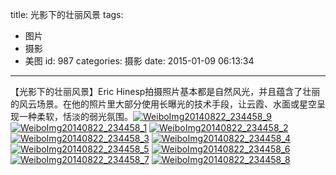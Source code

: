 title: 光影下的壮丽风景
tags:
  - 图片
  - 摄影
  - 美图
id: 987
categories: 摄影
date: 2015-01-09 06:13:34
---

【光影下的壮丽风景】Eric Hinesp拍摄照片基本都是自然风光，并且蕴含了壮丽的风云场景。在他的照片里大部分使用长曝光的技术手段，让云霞、水面或星空呈现一种柔软，恬淡的弱光氛围。[![WeiboImg20140822_234458_9](http://coderzhaopeng-wordpress.stor.sinaapp.com/uploads/2014/09/WeiboImg20140822_234458_9.jpg)](http://coderzhaopeng-wordpress.stor.sinaapp.com/uploads/2014/09/WeiboImg20140822_234458_9.jpg) [![WeiboImg20140822_234458_1](http://coderzhaopeng-wordpress.stor.sinaapp.com/uploads/2014/09/WeiboImg20140822_234458_1.jpg)](http://coderzhaopeng-wordpress.stor.sinaapp.com/uploads/2014/09/WeiboImg20140822_234458_1.jpg) [![WeiboImg20140822_234458_2](http://coderzhaopeng-wordpress.stor.sinaapp.com/uploads/2014/09/WeiboImg20140822_234458_2.jpg)](http://coderzhaopeng-wordpress.stor.sinaapp.com/uploads/2014/09/WeiboImg20140822_234458_2.jpg) [![WeiboImg20140822_234458_3](http://coderzhaopeng-wordpress.stor.sinaapp.com/uploads/2014/09/WeiboImg20140822_234458_3.jpg)](http://coderzhaopeng-wordpress.stor.sinaapp.com/uploads/2014/09/WeiboImg20140822_234458_3.jpg) [![WeiboImg20140822_234458_4](http://coderzhaopeng-wordpress.stor.sinaapp.com/uploads/2014/09/WeiboImg20140822_234458_4.jpg)](http://coderzhaopeng-wordpress.stor.sinaapp.com/uploads/2014/09/WeiboImg20140822_234458_4.jpg) [![WeiboImg20140822_234458_5](http://coderzhaopeng-wordpress.stor.sinaapp.com/uploads/2014/09/WeiboImg20140822_234458_5.jpg)](http://coderzhaopeng-wordpress.stor.sinaapp.com/uploads/2014/09/WeiboImg20140822_234458_5.jpg) [![WeiboImg20140822_234458_6](http://coderzhaopeng-wordpress.stor.sinaapp.com/uploads/2014/09/WeiboImg20140822_234458_6.jpg)](http://coderzhaopeng-wordpress.stor.sinaapp.com/uploads/2014/09/WeiboImg20140822_234458_6.jpg) [![WeiboImg20140822_234458_7](http://coderzhaopeng-wordpress.stor.sinaapp.com/uploads/2014/09/WeiboImg20140822_234458_7.jpg)](http://coderzhaopeng-wordpress.stor.sinaapp.com/uploads/2014/09/WeiboImg20140822_234458_7.jpg) [![WeiboImg20140822_234458_8](http://coderzhaopeng-wordpress.stor.sinaapp.com/uploads/2014/09/WeiboImg20140822_234458_8.jpg)](http://coderzhaopeng-wordpress.stor.sinaapp.com/uploads/2014/09/WeiboImg20140822_234458_8.jpg)
